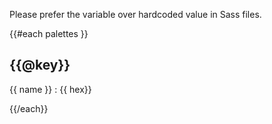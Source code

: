Please prefer the variable over hardcoded value in Sass files.

{{#each palettes }}

## {{@key}}

{{ name }} : {{ hex}}

<!-- {% include "@color" %} -->

{{/each}}

